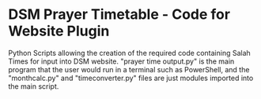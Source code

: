 # DSM Prayer Timetable - Code for Website Plugin
Python Scripts allowing the creation of the required code containing Salah Times for input into DSM website.
"prayer time output.py" is the main program that the user would run in a terminal such as PowerShell, and the "monthcalc.py" and "timeconverter.py" files are just modules imported into the main script.
